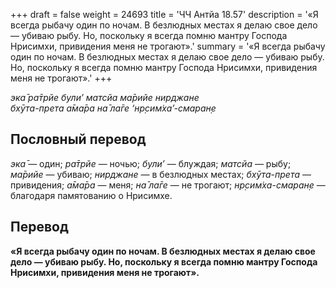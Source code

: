 +++
draft = false
weight = 24693
title = 'ЧЧ Антйа 18.57'
description = '«Я всегда рыбачу один по ночам. В безлюдных местах я делаю свое дело — убиваю рыбу. Но, поскольку я всегда помню мантру Господа Нрисимхи, привидения меня не трогают».'
summary = '«Я всегда рыбачу один по ночам. В безлюдных местах я делаю свое дело — убиваю рыбу. Но, поскольку я всегда помню мантру Господа Нрисимхи, привидения меня не трогают».'
+++

_эка̄ ра̄трйе були’ матсйа ма̄рийе нирджане  
бхӯта-прета а̄ма̄ра на̄ ла̄ге ‘нр̣сим̇ха’-смаран̣е_

## Пословный перевод

_эка̄_ — один; _ра̄трйе_ — ночью; _були’_ — блуждая; _матсйа_ — рыбу; _ма̄рийе_ — убиваю; _нирджане_ — в безлюдных местах; _бхӯта_\-_прета_ — привидения; _а̄ма̄ра_ — меня; _на̄_ _ла̄ге_ — не трогают; _нр̣сим̇ха_\-_смаран̣е_ — благодаря памятованию о Нрисимхе.

## Перевод

**«Я всегда рыбачу один по ночам. В безлюдных местах я делаю свое дело — убиваю рыбу. Но, поскольку я всегда помню мантру Господа Нрисимхи, привидения меня не трогают».**
